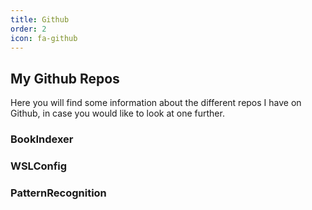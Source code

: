 ```yaml
---
title: Github
order: 2
icon: fa-github
---
```



## My Github Repos

Here you will find some information about the different repos I have on Github, in case you would like to look at one further.

### BookIndexer

### WSLConfig

### PatternRecognition